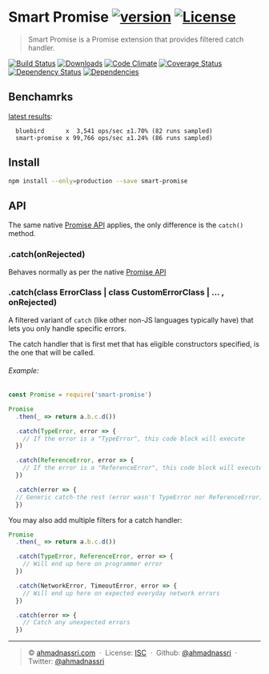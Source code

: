 # Smart Promise [![version][npm-version]][npm-url] [![License][npm-license]][license-url]

> Smart Promise is a Promise extension that provides filtered catch handler.

[![Build Status][travis-image]][travis-url]
[![Downloads][npm-downloads]][npm-url]
[![Code Climate][codeclimate-quality]][codeclimate-url]
[![Coverage Status][codeclimate-coverage]][codeclimate-url]
[![Dependency Status][dependencyci-image]][dependencyci-url]
[![Dependencies][david-image]][david-url]

## Benchamrks

[latest results](https://github.com/ahmadnassri/benchmark-node-promise-catch):

```
  bluebird      x  3,541 ops/sec ±1.70% (82 runs sampled)
  smart-promise x 99,766 ops/sec ±1.24% (86 runs sampled)
```

## Install

```bash
npm install --only=production --save smart-promise
```

## API

The same native [Promise API](https://developer.mozilla.org/en/docs/Web/JavaScript/Reference/Global_Objects/Promise) applies, the only difference is the `catch()` method.

### .catch(onRejected)

Behaves normally as per the native [Promise API](https://developer.mozilla.org/en-US/docs/Web/JavaScript/Reference/Global_Objects/Promise/catch)

### .catch(class ErrorClass | class CustomErrorClass | ... , onRejected)

A filtered variant of `catch` (like other non-JS languages typically have) that lets you only handle specific errors.

The catch handler that is first met that has eligible constructors specified, is the one that will be called.

###### Example:

```js
const Promise = require('smart-promise')
```

```js
Promise
  .then(_ => return a.b.c.d())

  .catch(TypeError, error => {
    // If the error is a "TypeError", this code block will execute
  })

  .catch(ReferenceError, error => {
    // If the error is a "ReferenceError", this code block will execute instead
  })

  .catch(error => {
  // Generic catch-the rest (error wasn't TypeError nor ReferenceError)
  })
```

You may also add multiple filters for a catch handler:

```js
Promise
  .then(_ => return a.b.c.d())

  .catch(TypeError, ReferenceError, error => {
    // Will end up here on programmer error
  })

  .catch(NetworkError, TimeoutError, error => {
    // Will end up here on expected everyday network errors
  })

  .catch(error => {
    // Catch any unexpected errors
  })
```

----
> :copyright: [ahmadnassri.com](https://www.ahmadnassri.com/) &nbsp;&middot;&nbsp;
> License: [ISC][license-url] &nbsp;&middot;&nbsp;
> Github: [@ahmadnassri](https://github.com/ahmadnassri) &nbsp;&middot;&nbsp;
> Twitter: [@ahmadnassri](https://twitter.com/ahmadnassri)

[license-url]: http://choosealicense.com/licenses/isc/

[travis-url]: https://travis-ci.org/ahmadnassri/smart-promise
[travis-image]: https://img.shields.io/travis/ahmadnassri/smart-promise.svg?style=flat-square

[npm-url]: https://www.npmjs.com/package/smart-promise
[npm-license]: https://img.shields.io/npm/l/smart-promise.svg?style=flat-square
[npm-version]: https://img.shields.io/npm/v/smart-promise.svg?style=flat-square
[npm-downloads]: https://img.shields.io/npm/dm/smart-promise.svg?style=flat-square

[codeclimate-url]: https://codeclimate.com/github/ahmadnassri/smart-promise
[codeclimate-quality]: https://img.shields.io/codeclimate/github/ahmadnassri/smart-promise.svg?style=flat-square
[codeclimate-coverage]: https://img.shields.io/codeclimate/coverage/github/ahmadnassri/smart-promise.svg?style=flat-square

[david-url]: https://david-dm.org/ahmadnassri/smart-promise
[david-image]: https://img.shields.io/david/ahmadnassri/smart-promise.svg?style=flat-square

[dependencyci-url]: https://dependencyci.com/github/ahmadnassri/smart-promise
[dependencyci-image]: https://dependencyci.com/github/ahmadnassri/smart-promise/badge?style=flat-square
